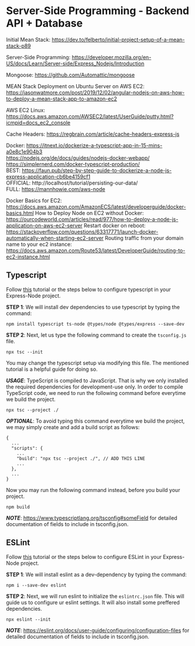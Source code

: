 # Server-Side Programming - Backend API + Database

Initial Mean Stack: https://dev.to/felberto/initial-project-setup-of-a-mean-stack-p89

Server-Side Programming: https://developer.mozilla.org/en-US/docs/Learn/Server-side/Express_Nodejs/Introduction

Mongoose: https://github.com/Automattic/mongoose

MEAN Stack Deployment on Ubuntu Server on AWS EC2: https://jasonwatmore.com/post/2019/12/02/angular-nodejs-on-aws-how-to-deploy-a-mean-stack-app-to-amazon-ec2

AWS EC2 Linux: https://docs.aws.amazon.com/AWSEC2/latest/UserGuide/putty.html?icmpid=docs_ec2_console

Cache Headers: https://regbrain.com/article/cache-headers-express-js

Docker: 
https://itnext.io/dockerize-a-typescript-app-in-15-mins-a0e8c1e904b3  
https://nodejs.org/de/docs/guides/nodejs-docker-webapp/  
https://simplernerd.com/docker-typescript-production/  
BEST: https://faun.pub/step-by-step-guide-to-dockerize-a-node-js-express-application-cb6be4159cf1  
OFFICIAL: http://localhost/tutorial/persisting-our-data/  
FULL: https://mannhowie.com/aws-node  

Docker Basics for EC2: https://docs.aws.amazon.com/AmazonECS/latest/developerguide/docker-basics.html
How to Deploy Node on EC2 without Docker: https://ourcodeworld.com/articles/read/977/how-to-deploy-a-node-js-application-on-aws-ec2-server
Restart docker on reboot: https://stackoverflow.com/questions/63317771/launch-docker-automatically-when-starting-ec2-server
Routing traffic from your domain name to your ec2 instance: https://docs.aws.amazon.com/Route53/latest/DeveloperGuide/routing-to-ec2-instance.html



## Typescript

Follow [this](https://www.pullrequest.com/blog/intro-to-using-typescript-in-a-nodejs-express-project/) tutorial or the steps below to configure typescript in your Express-Node project.

**STEP 1**: We will install dev dependencies to use typescript by typing the command:

```
npm install typescript ts-node @types/node @types/express --save-dev
```

**STEP 2**: Next, let us type the following command to create the `tsconfig.js` file.

```
npx tsc --init
```

You may change the typescript setup via modifying this file. The mentioned tutorial is a helpful guide for doing so.

**_USAGE_**: TypeScript is compiled to JavaScript. That is why we only installed the required dependencies for development-use only. In order to compile TypeScript code, we need to run the following command before everytime we build the project.

```
npx tsc --project ./
```

**_OPTIONAL_**: To avoid typing this command everytime we build the project, we may simply create and add a build script as follows:

```
{
  ...
  "scripts": {
    ...
    "build": "npx tsc --project ./", // ADD THIS LINE
    ...
  },
  ...
}
```

Now you may run the following command instead, before you build your project.

```
npm build
```

**_NOTE_**: https://www.typescriptlang.org/tsconfig#someField for detailed documentation of fields to include in tsconfig.json.

## ESLint

Follow [this](https://www.section.io/engineering-education/node-eslint/) tutorial or the steps below to configure ESLint in your Express-Node project.

**STEP 1**: We will install eslint as a dev-dependency by typing the command:

```
npm i --save-dev eslint
```

**STEP 2**: Next, we will run eslint to initialize the `eslintrc.json` file. This will guide us to configure ur eslint settings. It will also install some preffered dependencies.

```
npx eslint --init
```

**_NOTE_**: https://eslint.org/docs/user-guide/configuring/configuration-files for detailed documentation of fields to include in tsconfig.json.

